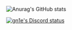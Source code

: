 ![Anurag's GitHub stats](https://github-readme-stats.vercel.app/api?username=ctrvv&show=reviews,discussions_started,discussions_answered,prs_merged,prs_merged_percentage&show_icons=true&theme=radical)


[![gn1e's Discord status](https://dsc-readme.tsuni.dev/api/user/882672956239667272?aboutMe=%F0%9F%87%B1%F0%9F%87%B9&theme=dark&width=512)](https://github.com/TetraTsunami/discord-github-preview)
